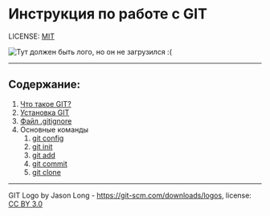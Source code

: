 # Инструкция по работе с GIT

LICENSE: [MIT](license.md)

![Тут должен быть лого, но он не загрузился :(](task_3.14\Img\Git-Logo-Black.png)

---

## Содержание:
1. [Что такое GIT?](Pages\about.md)
2. [Установка GIT](Pages\install.md)
3. [Файл .gitignore](Pages\ignore.md)
4. Основные команды
   1. [git config](Pages\config.md)
   2. [git init](Pages\init.md)
   3. [git add](Pages\add.md)
   4. [git commit](Pages\commit.md)
   5. [git clone](Pages\clone.md)

---

GIT Logo by Jason Long - https://git-scm.com/downloads/logos, license: [CC BY 3.0](https://creativecommons.org/licenses/by/3.0/)
